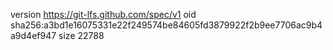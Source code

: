 version https://git-lfs.github.com/spec/v1
oid sha256:a3bd1e16075331e22f249574be84605fd3879922f2b9ee7706ac9b4a9d4ef947
size 22788
